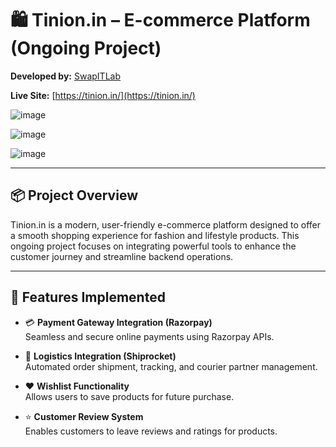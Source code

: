 # 🛍️ Tinion.in – E-commerce Platform (Ongoing Project)

**Developed by:** [SwapITLab](https://github.com/SwapITLab)

**Live Site:** [https://tinion.in/](https://tinion.in/)

![image](https://github.com/user-attachments/assets/c69dc25c-302e-4fd0-b41c-93660c40a492)

![image](https://github.com/user-attachments/assets/5efd1ded-58cf-492b-8dc4-e2d8a59626ea)

![image](https://github.com/user-attachments/assets/116922cd-7617-4a83-af50-eac560fc2b54)

---

## 📦 Project Overview

Tinion.in is a modern, user-friendly e-commerce platform designed to offer a smooth shopping experience for fashion and lifestyle products. This ongoing project focuses on integrating powerful tools to enhance the customer journey and streamline backend operations.

---

## 🔧 Features Implemented

- 💳 **Payment Gateway Integration (Razorpay)**  
  Seamless and secure online payments using Razorpay APIs.

- 🚚 **Logistics Integration (Shiprocket)**  
  Automated order shipment, tracking, and courier partner management.

- ❤️ **Wishlist Functionality**  
  Allows users to save products for future purchase.

- ⭐ **Customer Review System**  
  Enables customers to leave reviews and ratings for products.
